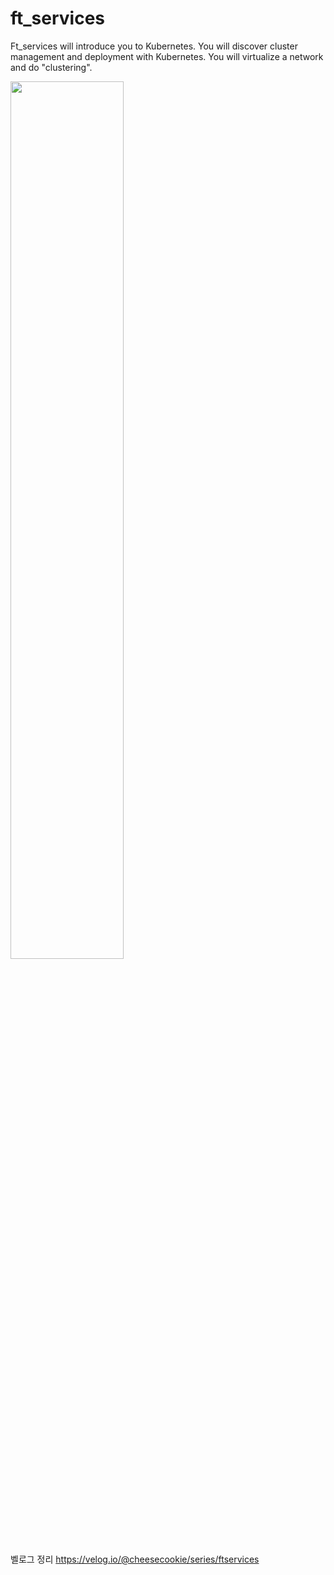 # ft_services

Ft_services will introduce you to Kubernetes. You will discover cluster management and
deployment with Kubernetes. You will virtualize a network and do "clustering".

<img src="https://user-images.githubusercontent.com/18901638/135191018-b2991c80-78df-4cbe-88cc-d6620f30e29d.jpeg" width="60%">

벨로그 정리 
https://velog.io/@cheesecookie/series/ftservices
